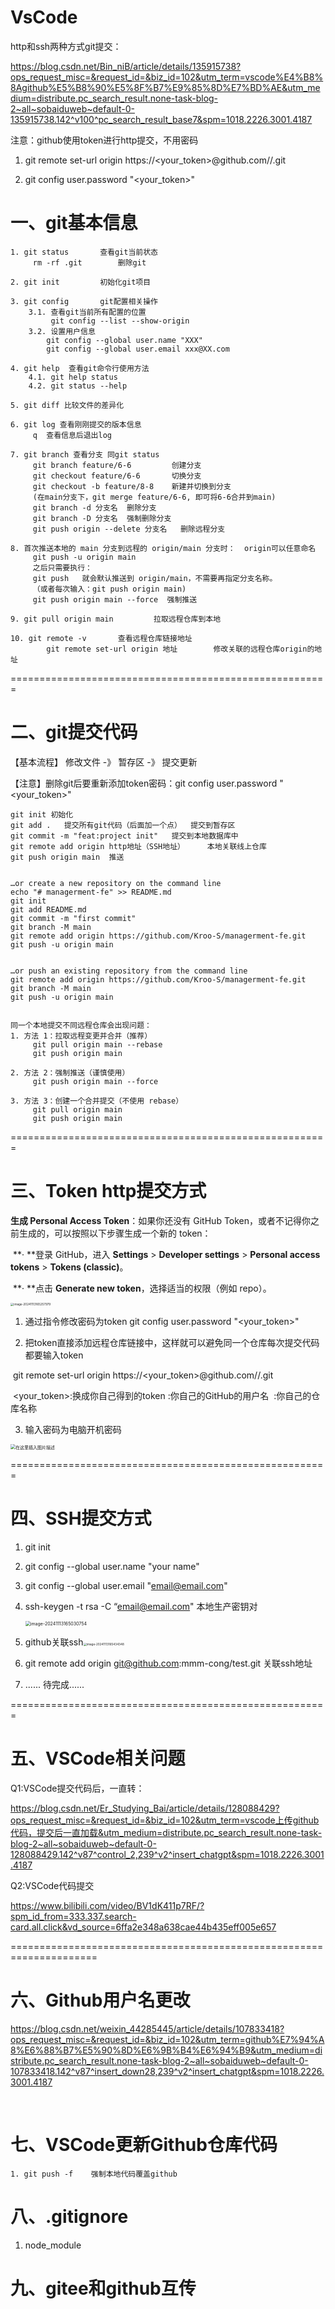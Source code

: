 # VsCode

http和ssh两种方式git提交：

https://blog.csdn.net/Bin_niB/article/details/135915738?ops_request_misc=&request_id=&biz_id=102&utm_term=vscode%E4%B8%8Agithub%E5%B8%90%E5%8F%B7%E9%85%8D%E7%BD%AE&utm_medium=distribute.pc_search_result.none-task-blog-2~all~sobaiduweb~default-0-135915738.142^v100^pc_search_result_base7&spm=1018.2226.3001.4187



注意：github使用token进行http提交，不用密码

1. git remote set-url origin  https://<your_token>@github.com/<USERNAME>/<REPO>.git

2. git config user.password "<your_token>"





# 一、git基本信息
    1. git status       查看git当前状态
    	 rm -rf .git  		删除git
    
    2. git init         初始化git项目
    
    3. git config       git配置相关操作
        3.1. 查看git当前所有配置的位置
             git config --list --show-origin      
        3.2. 设置用户信息
            git config --global user.name "XXX"
            git config --global user.email xxx@XX.com
    
    4. git help  查看git命令行使用方法
        4.1. git help status
        4.2. git status --help
        
    5. git diff 比较文件的差异化
    
    6. git log 查看刚刚提交的版本信息
    	 q  查看信息后退出log
    
    7. git branch 查看分支 同git status
    	 git branch feature/6-6         创建分支
    	 git checkout feature/6-6       切换分支
    	 git checkout -b feature/8-8    新建并切换到分支
    	 (在main分支下，git merge feature/6-6, 即可将6-6合并到main)
    	 git branch -d 分支名  删除分支
    	 git branch -D 分支名  强制删除分支
    	 git push origin --delete 分支名   删除远程分支
    	 
    8. 首次推送本地的 main 分支到远程的 origin/main 分支时：  origin可以任意命名
    	 git push -u origin main  
    	 之后只需要执行：
    	 git push   就会默认推送到 origin/main，不需要再指定分支名称。
    	 （或者每次输入：git push origin main)
    	 git push origin main --force  强制推送
    
    9. git pull origin main			拉取远程仓库到本地
    
    10. git remote -v 		查看远程仓库链接地址
    		git remote set-url origin 地址		修改关联的远程仓库origin的地址
    		

=======================================================


# 二、git提交代码

【基本流程】 修改文件 -》 暂存区 -》 提交更新

【注意】删除git后要重新添加token密码：git config user.password "<your_token>"

    git init 初始化
    git add .   提交所有git代码（后面加一个点）  提交到暂存区
    git commit -m "feat:project init"   提交到本地数据库中
    git remote add origin http地址（SSH地址）     本地关联线上仓库
    git push origin main  推送
    
    
    …or create a new repository on the command line
    echo "# managerment-fe" >> README.md
    git init
    git add README.md
    git commit -m "first commit"
    git branch -M main
    git remote add origin https://github.com/Kroo-S/managerment-fe.git
    git push -u origin main
    
    
    …or push an existing repository from the command line
    git remote add origin https://github.com/Kroo-S/managerment-fe.git
    git branch -M main
    git push -u origin main
    
    
    同一个本地提交不同远程仓库会出现问题：
    1. 方法 1：拉取远程变更并合并（推荐）
    	 git pull origin main --rebase
    	 git push origin main
    
    2. 方法 2：强制推送（谨慎使用）
    	 git push origin main --force
    
    3. 方法 3：创建一个合并提交（不使用 rebase）
    	 git pull origin main
    	 git push origin main
    
    

=======================================================



# 三、Token http提交方式

**生成 Personal Access Token**：如果你还没有 GitHub Token，或者不记得你之前生成的，可以按照以下步骤生成一个新的 token：

​	**· **登录 GitHub，进入 **Settings** > **Developer settings** > **Personal access tokens** > **Tokens (classic)**。

​	**· **点击 **Generate new token**，选择适当的权限（例如 repo）。

<img src="/Users/macbook/Library/Application Support/typora-user-images/image-20241113165257979.png" alt="image-20241113165257979" style="zoom: 33%;" />





1. 通过指令修改密码为token
  git config user.password "<your_token>"

2. 把token直接添加远程仓库链接中，这样就可以避免同一个仓库每次提交代码都要输入token

​	git remote set-url origin  https://<your_token>@github.com/<USERNAME>/<REPO>.git

​	<your_token>:换成你自己得到的token
​	<USERNAME>:你自己的GitHub的用户名
​	<REPO>:你自己的仓库名称



3. 输入密码为电脑开机密码

<img src="https://i-blog.csdnimg.cn/direct/59fac1f7092e4da08086021aa3d74a6d.png" alt="在这里插入图片描述" style="zoom:50%;" />







=======================================================

# 四、SSH提交方式

1. git init

2. git config --global user.name "your name"

3. git config --global user.email "email@email.com"

4. ssh-keygen -t rsa -C “email@email.com"     本地生产密钥对

   <img src="/Users/macbook/Library/Application Support/typora-user-images/image-20241113165030754.png" alt="image-20241113165030754" style="zoom:50%;" />

5. github关联ssh<img src="/Users/macbook/Library/Application Support/typora-user-images/image-20241113165434348.png" alt="image-20241113165434348" style="zoom:33%;" />

6. git remote add origin git@github.com:mmm-cong/test.git   关联ssh地址

7. ...... 待完成......





=======================================================

# 五、VSCode相关问题

Q1:VSCode提交代码后，一直转：

https://blog.csdn.net/Er_Studying_Bai/article/details/128088429?ops_request_misc=&request_id=&biz_id=102&utm_term=vscode上传github代码，提交后一直加载&utm_medium=distribute.pc_search_result.none-task-blog-2~all~sobaiduweb~default-0-128088429.142^v87^control_2,239^v2^insert_chatgpt&spm=1018.2226.3001.4187


Q2:VSCode代码提交

https://www.bilibili.com/video/BV1dK411p7RF/?spm_id_from=333.337.search-card.all.click&vd_source=6ffa2e348a638cae44b435eff005e657

=====================================================================



# 六、Github用户名更改

https://blog.csdn.net/weixin_44285445/article/details/107833418?ops_request_misc=&request_id=&biz_id=102&utm_term=github%E7%94%A8%E6%88%B7%E5%90%8D%E6%9B%B4%E6%94%B9&utm_medium=distribute.pc_search_result.none-task-blog-2~all~sobaiduweb~default-0-107833418.142^v87^insert_down28,239^v2^insert_chatgpt&spm=1018.2226.3001.4187


​    
# 七、VSCode更新Github仓库代码
    1. git push -f    强制本地代码覆盖github



# 八、.gitignore

1. node_module





# 九、gitee和github互传
